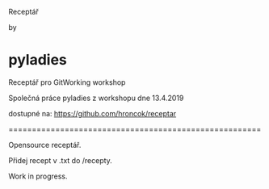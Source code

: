 Receptář

by

pyladies
==================================

Receptář pro GitWorking workshop

Společná práce pyladies z workshopu dne 13.4.2019

dostupné na: https://github.com/hroncok/receptar

======================================================

Opensource receptář.

Přidej recept v .txt do /recepty.

Work in progress.
